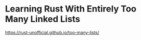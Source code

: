 # Learning Rust With Entirely Too Many Linked Lists

https://rust-unofficial.github.io/too-many-lists/